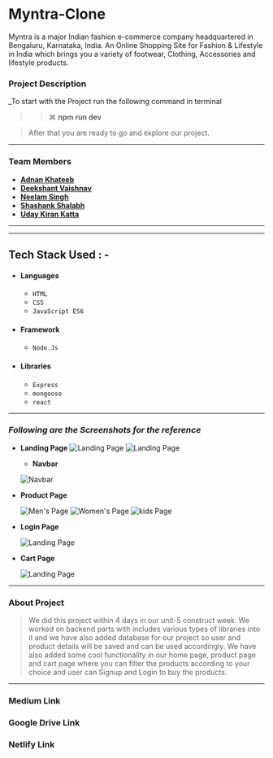 # Myntra-Clone
Myntra is a major Indian fashion e-commerce company headquartered in Bengaluru, Karnataka, India. An Online Shopping Site for Fashion &amp; Lifestyle in India which brings you a variety of footwear, Clothing, Accessories and lifestyle products.

### Project Description

_To start with the Project run the following command in terminal 

> > ⌘ **npm run dev**

> After that you are ready to go and explore our project.

---

### Team Members

- **[Adnan Khateeb](https://github.com/adnankhateeb)**
- **[Deekshant Vaishnav](https://github.com/deekshant57)**
- **[Neelam Singh](https://github.com/Neelam2026)**
- **[Shashank Shalabh](https://github.com/salove16)**
- **[Uday Kiran Katta ](https://github.com/uday2925)**


---

---

## Tech Stack Used : -

- #### Languages
  - `HTML`
  - `CSS`
  - `JavaScript ES6`
- #### Framework
  - `Node.Js`
- #### Libraries
  - `Express`
  - `mongoose`
  - `react`
---

### _Following are the Screenshots for the reference_

- **Landing Page**
  ![Landing Page](https://miro.medium.com/max/3790/1*D94Jv9nZ0GsljjLpbu2WRA.png)
  ![Landing Page](https://miro.medium.com/max/3826/1*4afDPSIM3K6g4oIIXxrrWg.png)
  
  - **Navbar**

  ![Navbar](https://miro.medium.com/max/3786/1*xoFoBAuz5uoN8un719sHoQ.png)

- **Product Page**

  ![Men's Page](https://miro.medium.com/max/3810/1*GKz0e85T0uRxUFGo5z6YdA.png)
  ![Women's Page](https://miro.medium.com/max/3824/1*etlZkAnze2HoxZgSPFQVQQ.png)
  ![kids Page](https://miro.medium.com/max/3818/1*jF96FxJ9Yuq3BirBuIgwsA.png)


- **Login Page**

  ![Landing Page](https://miro.medium.com/max/3826/1*_qfCJJmtvyx_Rkc2j2PW6w.png)


- **Cart Page**

  ![Landing Page](https://miro.medium.com/max/3824/1*niNzUoyrIn9ZVnNckonzDA.png)



---

### About Project

> We did this project within 4 days in our unit-5 construct week. We worked on backend parts with includes various types of libraries into it and we have also added database for our project so user and product details will be saved and can be used accordingly. We have also added some cool functionality in our home page, product page and cart page where you can filter the products according to your choice and user can Signup and Login to buy the products.

---

### Medium Link



### Google Drive Link




### Netlify Link

